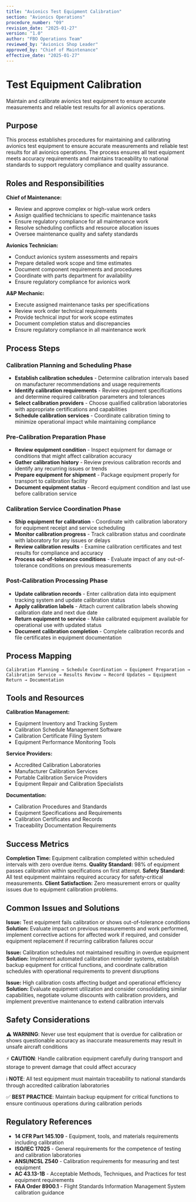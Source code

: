 ```yaml
---
title: "Avionics Test Equipment Calibration"
section: "Avionics Operations"
procedure_number: "09"
revision_date: "2025-01-27"
version: "1.0"
author: "FBO Operations Team"
reviewed_by: "Avionics Shop Leader"
approved_by: "Chief of Maintenance"
effective_date: "2025-01-27"
---
```


# Test Equipment Calibration

Maintain and calibrate avionics test equipment to ensure accurate measurements and reliable test results for all avionics operations.

## Purpose

This process establishes procedures for maintaining and calibrating avionics test equipment to ensure accurate measurements and reliable test results for all avionics operations. The process ensures all test equipment meets accuracy requirements and maintains traceability to national standards to support regulatory compliance and quality assurance.

## Roles and Responsibilities

**Chief of Maintenance:**

- Review and approve complex or high-value work orders
- Assign qualified technicians to specific maintenance tasks
- Ensure regulatory compliance for all maintenance work
- Resolve scheduling conflicts and resource allocation issues
- Oversee maintenance quality and safety standards

**Avionics Technician:**

- Conduct avionics system assessments and repairs
- Prepare detailed work scope and time estimates
- Document component requirements and procedures
- Coordinate with parts department for availability
- Ensure regulatory compliance for avionics work

**A&P Mechanic:**

- Execute assigned maintenance tasks per specifications
- Review work order technical requirements
- Provide technical input for work scope estimates
- Document completion status and discrepancies
- Ensure regulatory compliance in all maintenance work
## Process Steps

### Calibration Planning and Scheduling Phase

- **Establish calibration schedules** - Determine calibration intervals based on manufacturer recommendations and usage requirements
- **Identify calibration requirements** - Review equipment specifications and determine required calibration parameters and tolerances
- **Select calibration providers** - Choose qualified calibration laboratories with appropriate certifications and capabilities
- **Schedule calibration services** - Coordinate calibration timing to minimize operational impact while maintaining compliance

### Pre-Calibration Preparation Phase

- **Review equipment condition** - Inspect equipment for damage or conditions that might affect calibration accuracy
- **Gather calibration history** - Review previous calibration records and identify any recurring issues or trends
- **Prepare equipment for shipment** - Package equipment properly for transport to calibration facility
- **Document equipment status** - Record equipment condition and last use before calibration service

### Calibration Service Coordination Phase

- **Ship equipment for calibration** - Coordinate with calibration laboratory for equipment receipt and service scheduling
- **Monitor calibration progress** - Track calibration status and coordinate with laboratory for any issues or delays
- **Review calibration results** - Examine calibration certificates and test results for compliance and accuracy
- **Process out-of-tolerance conditions** - Evaluate impact of any out-of-tolerance conditions on previous measurements

### Post-Calibration Processing Phase

- **Update calibration records** - Enter calibration data into equipment tracking system and update calibration status
- **Apply calibration labels** - Attach current calibration labels showing calibration date and next due date
- **Return equipment to service** - Make calibrated equipment available for operational use with updated status
- **Document calibration completion** - Complete calibration records and file certificates in equipment documentation

## Process Mapping

```
Calibration Planning → Schedule Coordination → Equipment Preparation → Calibration Service → Results Review → Record Updates → Equipment Return → Documentation
```

## Tools and Resources

**Calibration Management:**

- Equipment Inventory and Tracking System
- Calibration Schedule Management Software
- Calibration Certificate Filing System
- Equipment Performance Monitoring Tools

**Service Providers:**

- Accredited Calibration Laboratories
- Manufacturer Calibration Services
- Portable Calibration Service Providers
- Equipment Repair and Calibration Specialists

**Documentation:**

- Calibration Procedures and Standards
- Equipment Specifications and Requirements
- Calibration Certificates and Records
- Traceability Documentation Requirements

## Success Metrics

**Completion Time:** Equipment calibration completed within scheduled intervals with zero overdue items.
**Quality Standard:** 98% of equipment passes calibration within specifications on first attempt.
**Safety Standard:** All test equipment maintains required accuracy for safety-critical measurements.
**Client Satisfaction:** Zero measurement errors or quality issues due to equipment calibration problems.

## Common Issues and Solutions

**Issue:** Test equipment fails calibration or shows out-of-tolerance conditions
**Solution:** Evaluate impact on previous measurements and work performed, implement corrective actions for affected work if required, and consider equipment replacement if recurring calibration failures occur

**Issue:** Calibration schedules not maintained resulting in overdue equipment
**Solution:** Implement automated calibration reminder systems, establish backup equipment for critical functions, and coordinate calibration schedules with operational requirements to prevent disruptions

**Issue:** High calibration costs affecting budget and operational efficiency
**Solution:** Evaluate equipment utilization and consider consolidating similar capabilities, negotiate volume discounts with calibration providers, and implement preventive maintenance to extend calibration intervals

## Safety Considerations

⚠️ **WARNING**: Never use test equipment that is overdue for calibration or shows questionable accuracy as inaccurate measurements may result in unsafe aircraft conditions

⚡ **CAUTION**: Handle calibration equipment carefully during transport and storage to prevent damage that could affect accuracy

ℹ️ **NOTE**: All test equipment must maintain traceability to national standards through accredited calibration laboratories

✅ **BEST PRACTICE**: Maintain backup equipment for critical functions to ensure continuous operations during calibration periods

## Regulatory References

- **14 CFR Part 145.109** - Equipment, tools, and materials requirements including calibration
- **ISO/IEC 17025** - General requirements for the competence of testing and calibration laboratories
- **ANSI/NCSL Z540** - Calibration requirements for measuring and test equipment
- **AC 43.13-1B** - Acceptable Methods, Techniques, and Practices for test equipment requirements
- **FAA Order 8900.1** - Flight Standards Information Management System calibration guidance
